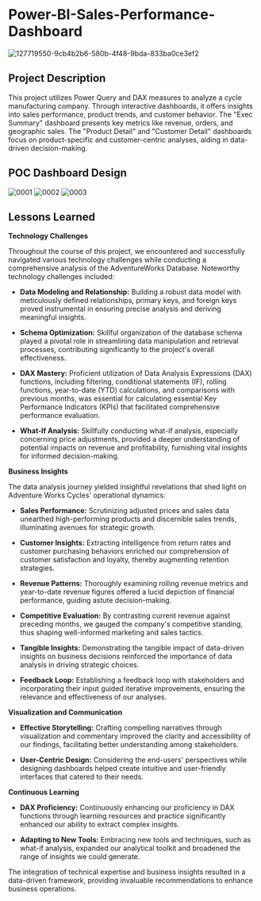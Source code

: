 
# Power-BI-Sales-Performance-Dashboard
![127719550-9cb4b2b6-580b-4f48-9bda-833ba0ce3ef2](https://github.com/hilxwang/Power-BI-Sales-Performance-Dashboard/assets/96967687/ead6caf1-c29e-49a4-a101-ca267b44e839)

## Project Description
This project utilizes Power Query and DAX measures to analyze a cycle manufacturing company. Through interactive dashboards, it offers insights into sales performance, product trends, and customer behavior. The "Exec Summary" dashboard presents key metrics like revenue, orders, and geographic sales. The "Product Detail" and "Customer Detail" dashboards focus on product-specific and customer-centric analyses, aiding in data-driven decision-making.
## POC Dashboard Design
![0001](https://github.com/hilxwang/Power-BI-Sales-Performance-Dashboard/assets/96967687/7796f27c-c00a-4dc5-855d-624cbc8d8a49)
![0002](https://github.com/hilxwang/Power-BI-Sales-Performance-Dashboard/assets/96967687/3932c9ab-f32a-4a54-880f-7217f029d0c2)
![0003](https://github.com/hilxwang/Power-BI-Sales-Performance-Dashboard/assets/96967687/c0101f86-24d2-43f3-b60d-52e620772532)

## Lessons Learned 
**Technology Challenges**

Throughout the course of this project, we encountered and successfully navigated various technology challenges while conducting a comprehensive analysis of the AdventureWorks Database. Noteworthy technology challenges included:

- **Data Modeling and Relationship:** Building a robust data model with meticulously defined relationships, primary keys, and foreign keys proved instrumental in ensuring precise analysis and deriving meaningful insights.

- **Schema Optimization:** Skillful organization of the database schema played a pivotal role in streamlining data manipulation and retrieval processes, contributing significantly to the project's overall effectiveness.

- **DAX Mastery:** Proficient utilization of Data Analysis Expressions (DAX) functions, including filtering, conditional statements (IF), rolling functions, year-to-date (YTD) calculations, and comparisons with previous months, was essential for calculating essential Key Performance Indicators (KPIs) that facilitated comprehensive performance evaluation.

- **What-If Analysis:** Skillfully conducting what-if analysis, especially concerning price adjustments, provided a deeper understanding of potential impacts on revenue and profitability, furnishing vital insights for informed decision-making.

**Business Insights**

The data analysis journey yielded insightful revelations that shed light on Adventure Works Cycles' operational dynamics:

- **Sales Performance:** Scrutinizing adjusted prices and sales data unearthed high-performing products and discernible sales trends, illuminating avenues for strategic growth.

- **Customer Insights:** Extracting intelligence from return rates and customer purchasing behaviors enriched our comprehension of customer satisfaction and loyalty, thereby augmenting retention strategies.

- **Revenue Patterns:** Thoroughly examining rolling revenue metrics and year-to-date revenue figures offered a lucid depiction of financial performance, guiding astute decision-making.

- **Competitive Evaluation:** By contrasting current revenue against preceding months, we gauged the company's competitive standing, thus shaping well-informed marketing and sales tactics.
- **Tangible Insights:** Demonstrating the tangible impact of data-driven insights on business decisions reinforced the importance of data analysis in driving strategic choices.

- **Feedback Loop:** Establishing a feedback loop with stakeholders and incorporating their input guided iterative improvements, ensuring the relevance and effectiveness of our analyses.

**Visualization and Communication**

- **Effective Storytelling:** Crafting compelling narratives through visualization and commentary improved the clarity and accessibility of our findings, facilitating better understanding among stakeholders.

- **User-Centric Design:** Considering the end-users' perspectives while designing dashboards helped create intuitive and user-friendly interfaces that catered to their needs.

**Continuous Learning**

- **DAX Proficiency:** Continuously enhancing our proficiency in DAX functions through learning resources and practice significantly enhanced our ability to extract complex insights.


- **Adapting to New Tools:** Embracing new tools and techniques, such as what-if analysis, expanded our analytical toolkit and broadened the range of insights we could generate.

The integration of technical expertise and business insights resulted in a data-driven framework, providing invaluable recommendations to enhance business operations.
